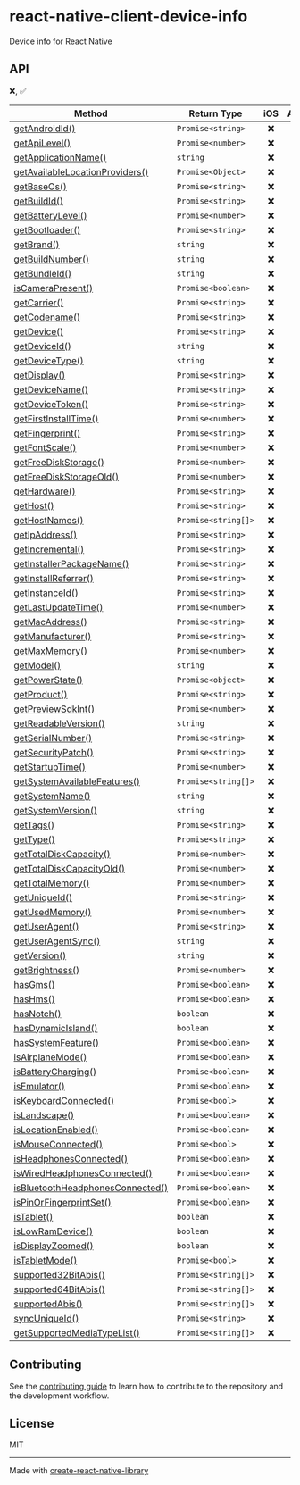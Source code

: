 # react-native-client-device-info

Device info for React Native

## API

❌,  ✅


| Method                                                              | Return Type         |  iOS | Android | Windows | Web  | visionOS |
| ------------------------------------------------------------------- | ------------------- | :--: | :-----: | :-----: | :-:  | :------: |
| [getAndroidId()](#getandroidid)                                     | `Promise<string>`   |  ❌  |   ❌    |   ❌     | ❌   |   ❌     |
| [getApiLevel()](#getapilevel)                                       | `Promise<number>`   |  ❌  |   ❌    |   ❌     | ❌   |   ❌     |
| [getApplicationName()](#getapplicationname)                         | `string`            |  ❌  |   ❌    |   ❌     | ❌   |   ❌     |
| [getAvailableLocationProviders()](#getAvailableLocationProviders)   | `Promise<Object>`   |  ❌  |   ❌    |   ❌     | ❌   |   ❌     |
| [getBaseOs()](#getbaseOs)                                           | `Promise<string>`   |  ❌  |   ❌    |   ❌     | ❌   |   ❌     |
| [getBuildId()](#getbuildid)                                         | `Promise<string>`   |  ❌  |   ❌    |   ❌     | ❌   |   ❌     |
| [getBatteryLevel()](#getbatterylevel)                               | `Promise<number>`   |  ❌  |   ❌    |   ❌     | ❌   |   ❌     |
| [getBootloader()](#getbootloader)                                   | `Promise<string>`   |  ❌  |   ❌    |   ❌     | ❌   |   ❌     |
| [getBrand()](#getbrand)                                             | `string`            |  ❌  |   ❌    |   ❌     | ❌   |   ❌     |
| [getBuildNumber()](#getbuildnumber)                                 | `string`            |  ❌  |   ❌    |   ❌     | ❌   |   ❌     |
| [getBundleId()](#getbundleid)                                       | `string`            |  ❌  |   ❌    |   ❌     | ❌   |   ❌     |
| [isCameraPresent()](#iscamerapresent)                               | `Promise<boolean>`  |  ❌  |   ❌    |   ❌     | ❌   |   ❌     |
| [getCarrier()](#getcarrier)                                         | `Promise<string>`   |  ❌  |   ❌    |   ❌     | ❌   |   ❌     |
| [getCodename()](#getcodename)                                       | `Promise<string>`   |  ❌  |   ❌    |   ❌     | ❌   |   ❌     |
| [getDevice()](#getdevice)                                           | `Promise<string>`   |  ❌  |   ❌    |   ❌     | ❌   |   ❌     |
| [getDeviceId()](#getdeviceid)                                       | `string`            |  ❌  |   ❌    |   ❌     | ❌   |   ❌     |
| [getDeviceType()](#getDeviceType)                                   | `string`            |  ❌  |   ❌    |   ❌     | ❌   |   ❌     |
| [getDisplay()](#getdisplay)                                         | `Promise<string>`   |  ❌  |   ❌    |   ❌     | ❌   |   ❌     |
| [getDeviceName()](#getdevicename)                                   | `Promise<string>`   |  ❌  |   ❌    |   ❌     | ❌   |   ❌     |
| [getDeviceToken()](#getdevicetoken)                                 | `Promise<string>`   |  ❌  |   ❌    |   ❌     | ❌   |   ❌     |
| [getFirstInstallTime()](#getfirstinstalltime)                       | `Promise<number>`   |  ❌  |   ❌    |   ❌     | ❌   |   ❌     |
| [getFingerprint()](#getfingerprint)                                 | `Promise<string>`   |  ❌  |   ❌    |   ❌     | ❌   |   ❌     |
| [getFontScale()](#getfontscale)                                     | `Promise<number>`   |  ❌  |   ❌    |   ❌     | ❌   |   ❌     |
| [getFreeDiskStorage()](#getfreediskstorage)                         | `Promise<number>`   |  ❌  |   ❌    |   ❌     | ❌   |   ❌     |
| [getFreeDiskStorageOld()](#getfreediskstorageold)                   | `Promise<number>`   |  ❌  |   ❌    |   ❌     | ❌   |   ❌     |
| [getHardware()](#gethardware)                                       | `Promise<string>`   |  ❌  |   ❌    |   ❌     | ❌   |   ❌     |
| [getHost()](#gethost)                                               | `Promise<string>`   |  ❌  |   ❌    |   ❌     | ❌   |   ❌     |
| [getHostNames()](#getHostNames)                                     | `Promise<string[]>` |  ❌  |   ❌    |   ❌     | ❌   |   ❌     |
| [getIpAddress()](#getipaddress)                                     | `Promise<string>`   |  ❌  |   ❌    |   ❌     | ❌   |   ❌     |
| [getIncremental()](#getincremental)                                 | `Promise<string>`   |  ❌  |   ❌    |   ❌     | ❌   |   ❌     |
| [getInstallerPackageName()](#getinstallerpackagename)               | `Promise<string>`   |  ❌  |   ❌    |   ❌     | ❌   |   ❌     |
| [getInstallReferrer()](#getinstallreferrer)                         | `Promise<string>`   |  ❌  |   ❌    |   ❌     | ❌   |   ❌     |
| [getInstanceId()](#getinstanceid)                                   | `Promise<string>`   |  ❌  |   ❌    |   ❌     | ❌   |   ❌     |
| [getLastUpdateTime()](#getlastupdatetime)                           | `Promise<number>`   |  ❌  |   ❌    |   ❌     | ❌   |   ❌     |
| [getMacAddress()](#getmacaddress)                                   | `Promise<string>`   |  ❌  |   ❌    |   ❌     | ❌   |   ❌     |
| [getManufacturer()](#getmanufacturer)                               | `Promise<string>`   |  ❌  |   ❌    |   ❌     | ❌   |   ❌     |
| [getMaxMemory()](#getmaxmemory)                                     | `Promise<number>`   |  ❌  |   ❌    |   ❌     | ❌   |   ❌     |
| [getModel()](#getmodel)                                             | `string`            |  ❌  |   ❌    |   ❌     | ❌   |   ❌     |
| [getPowerState()](#getpowerstate)                                   | `Promise<object>`   |  ❌  |   ❌    |   ❌     | ❌   |   ❌     |
| [getProduct()](#getproduct)                                         | `Promise<string>`   |  ❌  |   ❌    |   ❌     | ❌   |   ❌     |
| [getPreviewSdkInt()](#getPreviewSdkInt)                             | `Promise<number>`   |  ❌  |   ❌    |   ❌     | ❌   |   ❌     |
| [getReadableVersion()](#getreadableversion)                         | `string`            |  ❌  |   ❌    |   ❌     | ❌   |   ❌     |
| [getSerialNumber()](#getserialnumber)                               | `Promise<string>`   |  ❌  |   ❌    |   ❌     | ❌   |   ❌     |
| [getSecurityPatch()](#getsecuritypatch)                             | `Promise<string>`   |  ❌  |   ❌    |   ❌     | ❌   |   ❌     |
| [getStartupTime()](#getstartuptime)                                 | `Promise<number>`   |  ❌  |   ❌    |   ❌     | ❌   |   ❌     |
| [getSystemAvailableFeatures()](#getSystemAvailableFeatures)         | `Promise<string[]>` |  ❌  |   ❌    |   ❌     | ❌   |   ❌     |
| [getSystemName()](#getsystemname)                                   | `string`            |  ❌  |   ❌    |   ❌     | ❌   |   ❌     |
| [getSystemVersion()](#getsystemversion)                             | `string`            |  ❌  |   ❌    |   ❌     | ❌   |   ❌     |
| [getTags()](#gettags)                                               | `Promise<string>`   |  ❌  |   ❌    |   ❌     | ❌   |   ❌     |
| [getType()](#gettype)                                               | `Promise<string>`   |  ❌  |   ❌    |   ❌     | ❌   |   ❌     |
| [getTotalDiskCapacity()](#gettotaldiskcapacity)                     | `Promise<number>`   |  ❌  |   ❌    |   ❌     | ❌   |   ❌     |
| [getTotalDiskCapacityOld()](#gettotaldiskcapacityold)               | `Promise<number>`   |  ❌  |   ❌    |   ❌     | ❌   |   ❌     |
| [getTotalMemory()](#gettotalmemory)                                 | `Promise<number>`   |  ❌  |   ❌    |   ❌     | ❌   |   ❌     |
| [getUniqueId()](#getuniqueid)                                       | `Promise<string>`   |  ❌  |   ❌    |   ❌     | ❌   |   ❌     |
| [getUsedMemory()](#getusedmemory)                                   | `Promise<number>`   |  ❌  |   ❌    |   ❌     | ❌   |   ❌     |
| [getUserAgent()](#getuseragent)                                     | `Promise<string>`   |  ❌  |   ❌    |   ❌     | ❌   |   ❌     |
| [getUserAgentSync()](#getuseragent)                                 | `string`            |  ❌  |   ❌    |   ❌     | ❌   |   ❌     |
| [getVersion()](#getversion)                                         | `string`            |  ❌  |   ❌    |   ❌     | ❌   |   ❌     |
| [getBrightness()](#getBrightness)                                   | `Promise<number>`   |  ❌  |   ❌    |   ❌     | ❌   |   ❌     |
| [hasGms()](#hasGms)                                                 | `Promise<boolean>`  |  ❌  |   ❌    |   ❌     | ❌   |   ❌     |
| [hasHms()](#hasHms)                                                 | `Promise<boolean>`  |  ❌  |   ❌    |   ❌     | ❌   |   ❌     |
| [hasNotch()](#hasNotch)                                             | `boolean`           |  ❌  |   ❌    |   ❌     | ❌   |   ❌     |
| [hasDynamicIsland()](#hasDynamicIsland)                             | `boolean`           |  ❌  |   ❌    |   ❌     | ❌   |   ❌     |
| [hasSystemFeature()](#hassystemfeaturefeature)                      | `Promise<boolean>`  |  ❌  |   ❌    |   ❌     | ❌   |   ❌     |
| [isAirplaneMode()](#isairplanemode)                                 | `Promise<boolean>`  |  ❌  |   ❌    |   ❌     | ❌   |   ❌     |
| [isBatteryCharging()](#isbatterycharging)                           | `Promise<boolean>`  |  ❌  |   ❌    |   ❌     | ❌   |   ❌     |
| [isEmulator()](#isemulator)                                         | `Promise<boolean>`  |  ❌  |   ❌    |   ❌     | ❌   |   ❌     |
| [isKeyboardConnected()](#iskeyboardconnected)                       | `Promise<bool>`     |  ❌  |   ❌    |   ❌     | ❌   |   ❌     |
| [isLandscape()](#isLandscape)                                       | `Promise<boolean>`  |  ❌  |   ❌    |   ❌     | ❌   |   ❌     |
| [isLocationEnabled()](#isLocationEnabled)                           | `Promise<boolean>`  |  ❌  |   ❌    |   ❌     | ❌   |   ❌     |
| [isMouseConnected()](#ismouseconneted)                              | `Promise<bool>`     |  ❌  |   ❌    |   ❌     | ❌   |   ❌     |
| [isHeadphonesConnected()](#isHeadphonesConnected)                   | `Promise<boolean>`  |  ❌  |   ❌    |   ❌     | ❌   |   ❌     |
| [isWiredHeadphonesConnected()](#isWiredHeadphonesConnected)         | `Promise<boolean>`  |  ❌  |   ❌    |   ❌     | ❌   |   ❌     |
| [isBluetoothHeadphonesConnected()](#isBluetoothHeadphonesConnected) | `Promise<boolean>`  |  ❌  |   ❌    |   ❌     | ❌   |   ❌     |
| [isPinOrFingerprintSet()](#ispinorfingerprintset)                   | `Promise<boolean>`  |  ❌  |   ❌    |   ❌     | ❌   |   ❌     |
| [isTablet()](#istablet)                                             | `boolean`           |  ❌  |   ❌    |   ❌     | ❌   |   ❌     |
| [isLowRamDevice()](#istablet)                                       | `boolean`           |  ❌  |   ❌    |   ❌     | ❌   |   ❌     |
| [isDisplayZoomed()](#isdisplayzoomed)                               | `boolean`           |  ❌  |   ❌    |   ❌     | ❌   |   ❌     |
| [isTabletMode()](#istabletmode)                                     | `Promise<bool>`     |  ❌  |   ❌    |   ❌     | ❌   |   ❌     |
| [supported32BitAbis()](#supported32BitAbis)                         | `Promise<string[]>` |  ❌  |   ❌    |   ❌     | ❌   |   ❌     |
| [supported64BitAbis()](#supported64BitAbis)                         | `Promise<string[]>` |  ❌  |   ❌    |   ❌     | ❌   |   ❌     |
| [supportedAbis()](#supportedAbis)                                   | `Promise<string[]>` |  ❌  |   ❌    |   ❌     | ❌   |   ❌     |
| [syncUniqueId()](#syncuniqueid)                                     | `Promise<string>`   |  ❌  |   ❌    |   ❌     | ❌   |   ❌     |
| [getSupportedMediaTypeList()](#getSupportedMediaTypeList)           | `Promise<string[]>` |  ❌  |   ❌    |   ❌     | ❌   |   ❌     |


## Contributing

See the [contributing guide](CONTRIBUTING.md) to learn how to contribute to the repository and the development workflow.

## License

MIT

---

Made with [create-react-native-library](https://github.com/callstack/react-native-builder-bob)
